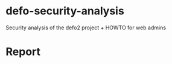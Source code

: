 #

# defo-security-analysis

Security analysis of the defo2 project + HOWTO for web admins

# Report
